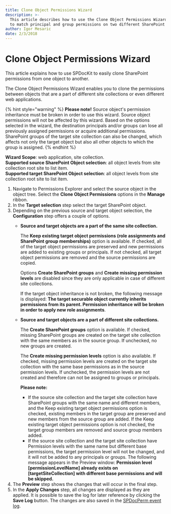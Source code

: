```yaml
---
title: Clone Object Permissions Wizard
description: >-
  This article describes how to use the Clone Object Permissions Wizard in order
  to match principal and group permissions on two different SharePoint objects.
author: Igor Mesaric
date: 2/3/2018
---
```


# Clone Object Permissions Wizard

This article explains how to use SPDocKit to easily clone SharePoint permissions from one object to another.

The Clone Object Permissions Wizard enables you to clone the permissions between objects that are a part of different site collections or even different web applications.

{% hint style="warning" %}
**Please note!** Source object's permission inheritance must be broken in order to use this wizard. Source object permissions will not be affected by this wizard. Based on the options selected in the wizard, the destination principals and/or groups can lose all previously assigned permissions or acquire additional permissions. SharePoint groups of the target site collection can also be changed, which affects not only the target object but also all other objects to which the group is assigned.
{% endhint %}

**Wizard Scope**: web application, site collection.  
**Supported source SharePoint Object selection**: all object levels from site collection root site to list item.  
**Supported target SharePoint Object selection**: all object levels from site collection root site to list item.

1. Navigate to Permissions Explorer and select the source object in the object tree. Select the **Clone Object Permissions** options in the **Manage** ribbon.
2. In the **Target selection** step select the target SharePoint object.
3. Depending on the previous source and target object selection, the **Configuration** step offers a couple of options.
   * **Source and target objects are a part of the same site collection.**

     The **Keep existing target object permissions \(role assignments and SharePoint group memberships\)** option is available. If checked, all of the target object permissions are preserved and new permissions are added to existing groups or principals. If not checked, all target object permissions are removed and the source permissions are copied.

     Options **Create SharePoint groups** and **Create missing permission levels** are disabled since they are only applicable in case of different site collections.

     If the target object inheritance is not broken, the following message is displayed: **The target securable object currently inherits permissions from its parent. Permission inheritance will be broken in order to apply new role assignments**.

   * **Source and target objects are a part of different site collections.**

     The **Create SharePoint groups** option is available. If checked, missing SharePoint groups are created on the target site collection with the same members as in the source group. If unchecked, no new groups are created.

     The **Create missing permission levels** option is also available. If checked, missing permission levels are created on the target site collection with the same base permissions as in the source permission levels. If unchecked, the permission levels are not created and therefore can not be assigned to groups or principals.

     **Please note:**

     * If the source site collection and the target site collection have SharePoint groups with the same name and different members, and the Keep existing target object permissions option is checked, existing members in the target group are preserved and new members from the source group are added. If the Keep existing target object permissions option is not checked, the target group members are removed and source group members added.
     * If the source site collection and the target site collection have Permission levels with the same name but different base permissions, the target permission level will not be changed, and it will not be added to any principals or groups. The following message appears in the Preview window: **Permission level \[permissionLevelName\] already exists on \[targetSiteCollection\] with different base permissions and will be skipped.**
4. The **Preview** step shows the changes that will occur in the final step.
5. In the **Apply Changes** step, all changes are displayed as they are applied. It is possible to save the log for later reference by clicking the **Save Log** button. The changes are also saved in the [SPDocPerm event log](clone-object-permissions-wizard.md#internal/permission-management/spdockit-permission-management-event-log).

